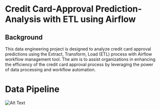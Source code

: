 # Credit Card-Approval Prediction-Analysis with ETL using Airflow

## Background 
This data engineering project is designed to analyze credit card approval predictions using the Extract, Transform, Load (ETL) process with Airflow workflow management tool. The aim is to assist organizations in enhancing the efficiency of the credit card approval process by leveraging the power of data processing and workflow automation.
# Data Pipeline
![Alt Text](https://github.com/zareee12/Credit-Card-Approval-Prediction-Analysis-with-ETL-using-Airflow/blob/main/images/Data%20Pipeline.png)
